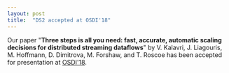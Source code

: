 ```yaml
---
layout: post
title:  "DS2 accepted at OSDI'18"
---
```


Our paper "**Three steps is all you need: fast, accurate, automatic scaling decisions for distributed streaming dataflows**" by V. Kalavri, J. Liagouris, M. Hoffmann, D. Dimitrova, M. Forshaw, and T. Roscoe has been accepted for presentation at [OSDI'18](https://www.usenix.org/conference/osdi18/).
